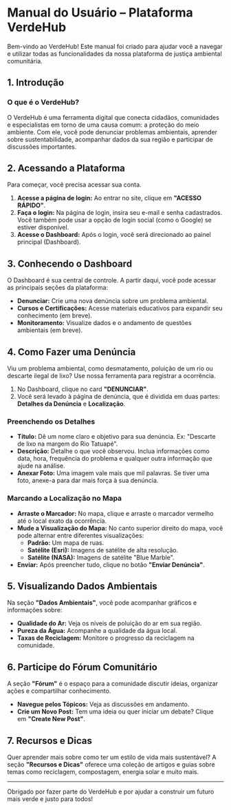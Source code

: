 # Manual do Usuário – Plataforma VerdeHub

Bem-vindo ao VerdeHub! Este manual foi criado para ajudar você a navegar e utilizar todas as funcionalidades da nossa plataforma de justiça ambiental comunitária.

## 1. Introdução

### O que é o VerdeHub?

O VerdeHub é uma ferramenta digital que conecta cidadãos, comunidades e especialistas em torno de uma causa comum: a proteção do meio ambiente. Com ele, você pode denunciar problemas ambientais, aprender sobre sustentabilidade, acompanhar dados da sua região e participar de discussões importantes.

## 2. Acessando a Plataforma

Para começar, você precisa acessar sua conta.

1.  **Acesse a página de login:** Ao entrar no site, clique em **"ACESSO RÁPIDO"**.
2.  **Faça o login:** Na página de login, insira seu e-mail e senha cadastrados. Você também pode usar a opção de login social (como o Google) se estiver disponível.
3.  **Acesse o Dashboard:** Após o login, você será direcionado ao painel principal (Dashboard).

## 3. Conhecendo o Dashboard

O Dashboard é sua central de controle. A partir daqui, você pode acessar as principais seções da plataforma:

- **Denunciar:** Crie uma nova denúncia sobre um problema ambiental.
- **Cursos e Certificações:** Acesse materiais educativos para expandir seu conhecimento (em breve).
- **Monitoramento:** Visualize dados e o andamento de questões ambientais (em breve).

## 4. Como Fazer uma Denúncia

Viu um problema ambiental, como desmatamento, poluição de um rio ou descarte ilegal de lixo? Use nossa ferramenta para registrar a ocorrência.

1.  No Dashboard, clique no card **"DENUNCIAR"**.
2.  Você será levado à página de denúncia, que é dividida em duas partes: **Detalhes da Denúncia** e **Localização**.

### Preenchendo os Detalhes

- **Título:** Dê um nome claro e objetivo para sua denúncia. Ex: "Descarte de lixo na margem do Rio Tatuapé".
- **Descrição:** Detalhe o que você observou. Inclua informações como data, hora, frequência do problema e qualquer outra informação que ajude na análise.
- **Anexar Foto:** Uma imagem vale mais que mil palavras. Se tiver uma foto, anexe-a para dar mais força à sua denúncia.

### Marcando a Localização no Mapa

- **Arraste o Marcador:** No mapa, clique e arraste o marcador vermelho até o local exato da ocorrência.
- **Mude a Visualização do Mapa:** No canto superior direito do mapa, você pode alternar entre diferentes visualizações:
    - **Padrão:** Um mapa de ruas.
    - **Satélite (Esri):** Imagens de satélite de alta resolução.
    - **Satélite (NASA):** Imagens de satélite "Blue Marble".
- **Enviar:** Após preencher tudo, clique no botão **"Enviar Denúncia"**.

## 5. Visualizando Dados Ambientais

Na seção **"Dados Ambientais"**, você pode acompanhar gráficos e informações sobre:

- **Qualidade do Ar:** Veja os níveis de poluição do ar em sua região.
- **Pureza da Água:** Acompanhe a qualidade da água local.
- **Taxas de Reciclagem:** Monitore o progresso da reciclagem na comunidade.

## 6. Participe do Fórum Comunitário

A seção **"Fórum"** é o espaço para a comunidade discutir ideias, organizar ações e compartilhar conhecimento.

- **Navegue pelos Tópicos:** Veja as discussões em andamento.
- **Crie um Novo Post:** Tem uma ideia ou quer iniciar um debate? Clique em **"Create New Post"**.

## 7. Recursos e Dicas

Quer aprender mais sobre como ter um estilo de vida mais sustentável? A seção **"Recursos e Dicas"** oferece uma coleção de artigos e guias sobre temas como reciclagem, compostagem, energia solar e muito mais.

---

Obrigado por fazer parte do VerdeHub e por ajudar a construir um futuro mais verde e justo para todos!
